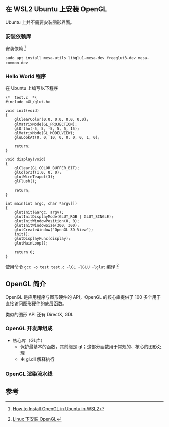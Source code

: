 ## 在 WSL2 Ubuntu 上安装 OpenGL

Ubuntu 上并不需要安装图形界面。

### 安装依赖库

安装依赖 [^2]

```
sudo apt install mesa-utils libglu1-mesa-dev freeglut3-dev mesa-common-dev
```

### Hello World 程序

在 Ubuntu 上编写以下程序

```
\*  test.c  *\
#include <GL/glut.h>

void init(void)
{
    glClearColor(0.0, 0.0, 0.0, 0.0);
    glMatrixMode(GL_PROJECTION);
    glOrtho(-5, 5, -5, 5, 5, 15);
    glMatrixMode(GL_MODELVIEW);
    gluLookAt(0, 0, 10, 0, 0, 0, 0, 1, 0);

    return;
}

void display(void)
{
    glClear(GL_COLOR_BUFFER_BIT);
    glColor3f(1.0, 0, 0);
    glutWireTeapot(3);
    glFlush();

    return;
}

int main(int argc, char *argv[])
{
    glutInit(&argc, argv);
    glutInitDisplayMode(GLUT_RGB | GLUT_SINGLE);
    glutInitWindowPosition(0, 0);
    glutInitWindowSize(300, 300);
    glutCreateWindow("OpenGL 3D View");
    init();
    glutDisplayFunc(display);
    glutMainLoop();

    return 0;
}
```

使用命令 `gcc -o test test.c -lGL -lGLU -lglut` 编译 [^1]

## OpenGL 简介

OpenGL 是应用程序与图形硬件的 API，OpenGL 的核心库提供了 100 多个用于直接访问图形硬件的底层函数。

类似的图形 API 还有 DirectX, GDI.

### OpenGL 开发库组成

- 核心库（GL库）
  - 保护最基本的函数，其前缀是 gl；这部分函数用于常规的、核心的图形处理
  - 由 gl.dll 解释执行

### OpenGL 渲染流水线



## 参考

[^1]: [Linux 下安装 OpenGL](https://blog.csdn.net/csp123258/article/details/82626042)
[^2]: [How to Install OpenGL in Ubuntu in WSL2](https://gist.github.com/Mluckydwyer/8df7782b1a6a040e5d01305222149f3c)
